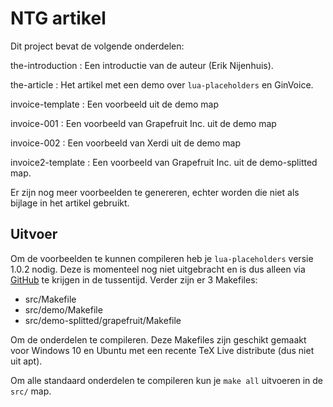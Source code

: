 # NTG artikel

Dit project bevat de volgende onderdelen:

the-introduction
:   Een introductie van de auteur (Erik Nijenhuis).

the-article
:   Het artikel met een demo over `lua-placeholders` en GinVoice.

invoice-template
:   Een voorbeeld uit de demo map

invoice-001
:   Een voorbeeld van Grapefruit Inc. uit de demo map

invoice-002
:   Een voorbeeld van Xerdi uit de demo map

invoice2-template
:   Een voorbeeld van Grapefruit Inc. uit de demo-splitted map.

Er zijn nog meer voorbeelden te genereren, echter worden die niet als bijlage in het artikel gebruikt.

## Uitvoer
Om de voorbeelden te kunnen compileren heb je `lua-placeholders` versie 1.0.2 nodig.
Deze is momenteel nog niet uitgebracht en is dus alleen via [GitHub](https://github.com/Xerdi/lua-placeholders) te krijgen in de tussentijd.
Verder zijn er 3 Makefiles:
 - src/Makefile
 - src/demo/Makefile
 - src/demo-splitted/grapefruit/Makefile

Om de onderdelen te compileren.
Deze Makefiles zijn geschikt gemaakt voor Windows 10 en Ubuntu met een recente TeX Live distribute (dus niet uit apt).

Om alle standaard onderdelen te compileren kun je `make all` uitvoeren in de `src/` map.
